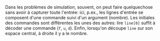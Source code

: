 Dans les problèmes de simulation, souvent, on peut faire quelquechose sans avoir à capturer toute l'entrée: ici, p.ex., les lignes d'entrée se composent d'une commande suivi d'un argument (nombre). Les initiales des commandes sont différentes les unes des autres: lire `line[0]` suffit à décoder une commande (`f`, `u`, `d`). Enfin, lorsqu'on découpe `line` sur son espace central, à droite il y a le nombre. 

